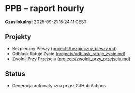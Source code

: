 # PPB – raport hourly

**Czas lokalny:** 2025-09-21 15:24:11 CEST

## Projekty
- Bezpieczny Pieszy ([projects/bezpieczny_pieszy.md](../projects/bezpieczny_pieszy.md))
- Odblask Ratuje Zycie ([projects/odblask_ratuje_zycie.md](../projects/odblask_ratuje_zycie.md))
- Zwolnij Przy Przejsciu ([projects/zwolnij_przy_przejsciu.md](../projects/zwolnij_przy_przejsciu.md))

## Status
- Generacja automatyczna przez GitHub Actions.